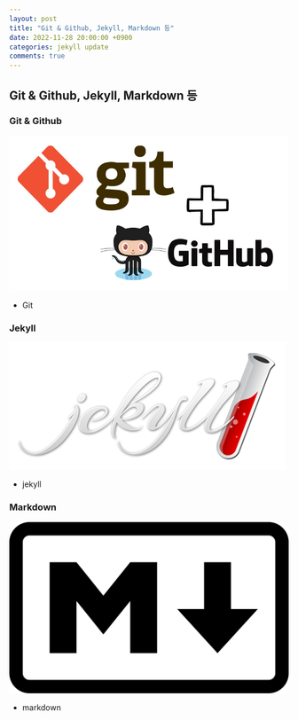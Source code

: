 ```yaml
---
layout: post
title: "Git & Github, Jekyll, Markdown 등"
date: 2022-11-28 20:00:00 +0900
categories: jekyll update
comments: true
---
```


## Git & Github, Jekyll, Markdown 등

### Git & Github
![image](https://raw.githubusercontent.com/20223073/20223073.github.io/main/public/git.jpg)

- Git 

### Jekyll 
![image](https://raw.githubusercontent.com/20223073/20223073.github.io/main/public/jekyll.png)
- jekyll

### Markdown
![image](https://raw.githubusercontent.com/20223073/20223073.github.io/main/public/markdown.png)
- markdown